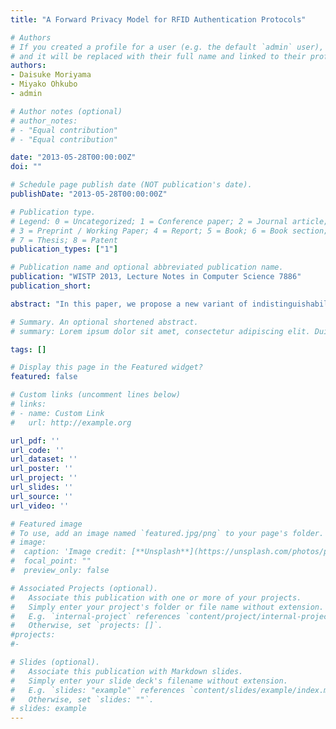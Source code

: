 ```yaml
---
title: "A Forward Privacy Model for RFID Authentication Protocols"

# Authors
# If you created a profile for a user (e.g. the default `admin` user), write the username (folder name) here
# and it will be replaced with their full name and linked to their profile.
authors:
- Daisuke Moriyama
- Miyako Ohkubo
- admin

# Author notes (optional)
# author_notes:
# - "Equal contribution"
# - "Equal contribution"

date: "2013-05-28T00:00:00Z"
doi: ""

# Schedule page publish date (NOT publication's date).
publishDate: "2013-05-28T00:00:00Z"

# Publication type.
# Legend: 0 = Uncategorized; 1 = Conference paper; 2 = Journal article;
# 3 = Preprint / Working Paper; 4 = Report; 5 = Book; 6 = Book section;
# 7 = Thesis; 8 = Patent
publication_types: ["1"]

# Publication name and optional abbreviated publication name.
publication: "WISTP 2013, Lecture Notes in Computer Science 7886"
publication_short:

abstract: "In this paper, we propose a new variant of indistinguishability-based security model for the RFID authentication protocol, which allows an adversary to obtain an authentication result and secret key of a target tag. Ng et al. showed that symmetric-key based RFID authentication protocols cannot be resilient to the above information leakage simultaneously in the Paise-Vaudenay security model. We review the existing result and extend the Juels-Weis security model to satisfy these properties by using a suitable restriction. Moreover, we give two example protocols that satisfy the modified security model."

# Summary. An optional shortened abstract.
# summary: Lorem ipsum dolor sit amet, consectetur adipiscing elit. Duis posuere tellus ac convallis placerat. Proin tincidunt magna sed ex sollicitudin condimentum.

tags: []

# Display this page in the Featured widget?
featured: false

# Custom links (uncomment lines below)
# links:
# - name: Custom Link
#   url: http://example.org

url_pdf: ''
url_code: ''
url_dataset: ''
url_poster: ''
url_project: ''
url_slides: ''
url_source: ''
url_video: ''

# Featured image
# To use, add an image named `featured.jpg/png` to your page's folder.
# image:
#  caption: 'Image credit: [**Unsplash**](https://unsplash.com/photos/pLCdAaMFLTE)'
#  focal_point: ""
#  preview_only: false

# Associated Projects (optional).
#   Associate this publication with one or more of your projects.
#   Simply enter your project's folder or file name without extension.
#   E.g. `internal-project` references `content/project/internal-project/index.md`.
#   Otherwise, set `projects: []`.
#projects:
#-

# Slides (optional).
#   Associate this publication with Markdown slides.
#   Simply enter your slide deck's filename without extension.
#   E.g. `slides: "example"` references `content/slides/example/index.md`.
#   Otherwise, set `slides: ""`.
# slides: example
---
```

